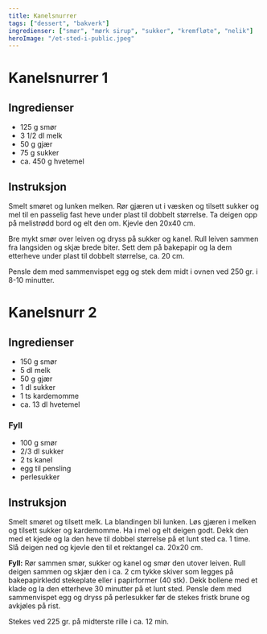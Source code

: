 ```yaml
---
title: Kanelsnurrer
tags: ["dessert", "bakverk"]
ingredienser: ["smør", "mørk sirup", "sukker", "kremfløte", "nelik"]
heroImage: "/et-sted-i-public.jpeg"
---
```


# Kanelsnurrer 1

## Ingredienser

- 125 g smør
- 3 1/2 dl melk
- 50 g gjær
- 75 g sukker
- ca. 450 g hvetemel

## Instruksjon

Smelt smøret og lunken melken. Rør gjæren ut i væsken og tilsett sukker og mel til en passelig fast heve under plast til dobbelt størrelse. Ta deigen opp på melistrødd bord og elt den om. Kjevle den 20x40 cm.

Bre mykt smør over leiven og dryss på sukker og kanel. Rull leiven sammen fra langsiden og skjæ brede biter. Sett dem på bakepapir og la dem etterheve under plast til dobbelt størrelse, ca. 20 cm.

Pensle dem med sammenvispet egg og stek dem midt i ovnen ved 250 gr. i 8-10 minutter.

# Kanelsnurr 2

## Ingredienser

- 150 g smør
- 5 dl melk
- 50 g gjær
- 1 dl sukker
- 1 ts kardemomme
- ca. 13 dl hvetemel

### Fyll

- 100 g smør
- 2/3 dl sukker
- 2 ts kanel
- egg til pensling
- perlesukker

## Instruksjon

Smelt smøret og tilsett melk. La blandingen bli lunken. Løs gjæren i melken og tilsett sukker og kardemomme. Ha i mel og elt deigen godt. Dekk den med et kjede og la den heve til dobbel størrelse på et lunt sted ca. 1 time. Slå deigen ned og kjevle den til et rektangel ca. 20x20 cm.

**Fyll:** Rør sammen smør, sukker og kanel og smør den utover leiven. Rull deigen sammen og skjær den i ca. 2 cm tykke skiver som legges på bakepapirkledd stekeplate eller i papirformer (40 stk). Dekk bollene med et klade og la den etterheve 30 minutter på et lunt sted. Pensle dem med sammenvispet egg og dryss på perlesukker før de stekes fristk brune og avkjøles på rist.

Stekes ved 225 gr. på midterste rille i ca. 12 min.
